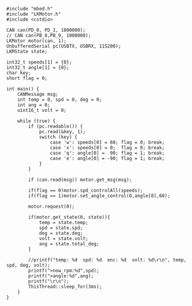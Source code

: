     #include "mbed.h"
    #include "LKMotor.h"
    #include <cstdio>
    
    CAN can(PD_0, PD_1, 1000000);
    // CAN can(PB_8,PB_9, 1000000);
    LKMotor motor(can, 1);
    UnbufferedSerial pc(USBTX, USBRX, 115200);
    LKMState state;
    
    int32_t speeds[1] = {0};
    int32_t angle[1] = {0};
    char key;
    short flag = 0;
    
    int main() {
        CANMessage msg;
        int temp = 0, spd = 0, deg = 0;
        int ang = 0;
        uint16_t volt = 0;
    
        while (true) {
            if (pc.readable()) {
                pc.read(&key, 1);
                switch (key) {
                    case 'w': speeds[0] = 60; flag = 0; break;
                    case 'x': speeds[0] = 0;  flag = 0; break;
                    case 'q': angle[0] =  90; flag = 1; break;
                    case 'e': angle[0] = -90; flag = 1; break;
                }
            }
            
            if (can.read(msg)) motor.get_msg(msg);
            
            if(flag == 0)motor.spd_controlAll(speeds);
            if(flag == 1)motor.set_angle_control(0,angle[0],60);
    
            motor.request(0); 
    
            if(motor.get_state(0, state)){
                temp = state.temp;
                spd = state.spd;
                deg = state.deg;
                volt = state.volt;
                ang = state.total_deg;
            }
    
            //printf("temp: %d  spd: %d  enc: %d  volt: %d\r\n", temp, spd, deg, volt);
            printf(">now_rpm:%d",spd);
            printf(">angle:%d",ang);
            printf("\r\n");
            ThisThread::sleep_for(3ms);
        }
    }
